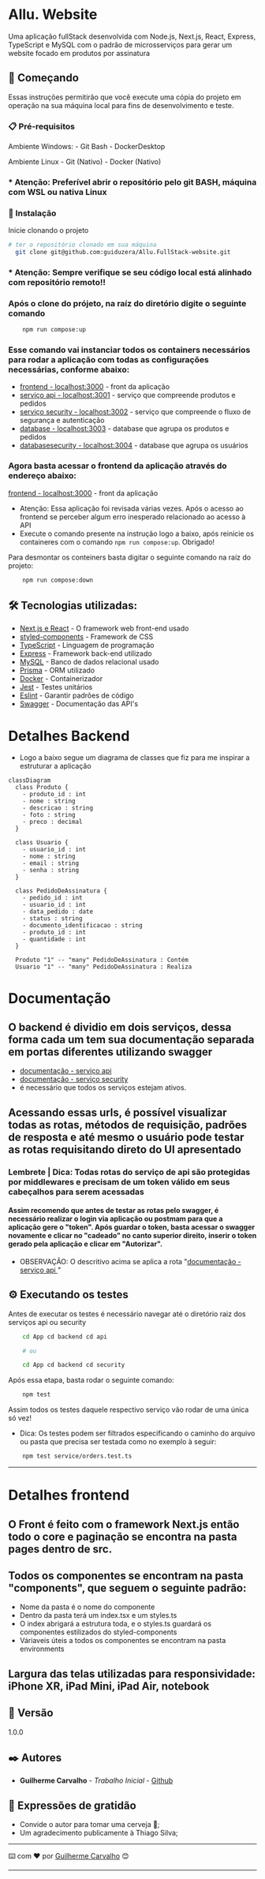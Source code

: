 # Allu. Website

Uma aplicação fullStack desenvolvida com Node.js, Next.js, React, Express, TypeScript e MySQL com o padrão de microsserviços para gerar um website focado em produtos por assinatura

## 🚀 Começando

Essas instruções permitirão que você execute uma cópia do projeto em operação na sua máquina local para fins de desenvolvimento e teste.

### 📋 Pré-requisitos

   Ambiente Windows:
    - Git Bash
    - DockerDesktop

   Ambiente Linux
    - Git (Nativo)
    - Docker (Nativo)

### * Atenção: Preferível abrir o repositório pelo git BASH, máquina com WSL ou nativa Linux

### 🔧 Instalação

Inicie clonando o projeto
```bash
# ter o repositório clonado em sua máquina
  git clone git@github.com:guiduzera/Allu.FullStack-website.git
```

### * Atenção: Sempre verifique se seu código local está alinhado com repositório remoto!!

### Após o clone do prójeto, na raíz do diretório digite o seguinte comando

```bash
    npm run compose:up
```

### Esse comando vai instanciar todos os containers necessários para rodar a aplicação com todas as configurações necessárias, conforme abaixo:

* [frontend - localhost:3000](http://localhost:3000) - front da aplicação
* [serviço api - localhost:3001](http://localhost:3001) - serviço que compreende produtos e pedidos
* [serviço security - localhost:3002](http://localhost:3002) - serviço que compreende o fluxo de segurança e autenticação
* [database - localhost:3003](http://localhost:3003) - database que agrupa os produtos e pedidos
* [databasesecurity - localhost:3004](http://localhost:3004) - database que agrupa os usuários

### Agora basta acessar o frontend da aplicação através do endereço abaixo:

[frontend - localhost:3000](http://localhost:3000) - front da aplicação

* Atenção: Essa aplicação foi revisada várias vezes. Após o acesso ao frontend se perceber algum erro inesperado relacionado ao acesso à API
* Execute o comando presente na instrução logo a baixo, após reinicie os containeres com o comando ```npm run compose:up```. Obrigado!

Para desmontar os conteiners basta digitar o seguinte comando na raíz do projeto:

```bash
    npm run compose:down
```

## 🛠️ Tecnologias utilizadas:

* [Next.js e React](https://nextjs.org/) - O framework web front-end usado
* [styled-components](https://styled-components.com/) - Framework de CSS
* [TypeScript](https://www.typescriptlang.org/pt/) - Linguagem de programação
* [Express](https://expressjs.com/pt-br/) - Framework back-end utilizado
* [MySQL](https://www.mysql.com/) - Banco de dados relacional usado
* [Prisma](https://www.prisma.io/) - ORM utilizado
* [Docker](https://www.docker.com/) - Containerizador
* [Jest](https://jestjs.io/pt-BR/) - Testes unitários
* [Eslint](https://eslint.org/) - Garantir padrões de código
* [Swagger](https://swagger.io/) - Documentação das API's

# Detalhes Backend

* Logo a baixo segue um diagrama de classes que fiz para me inspirar a estruturar a aplicação

```mermaid
classDiagram
  class Produto {
    - produto_id : int
    - nome : string
    - descricao : string
    - foto : string
    - preco : decimal
  }

  class Usuario {
    - usuario_id : int
    - nome : string
    - email : string
    - senha : string
  }

  class PedidoDeAssinatura {
    - pedido_id : int
    - usuario_id : int
    - data_pedido : date
    - status : string
    - documento_identificacao : string
    - produto_id : int
    - quantidade : int
  }

  Produto "1" -- "many" PedidoDeAssinatura : Contém
  Usuario "1" -- "many" PedidoDeAssinatura : Realiza
```

# Documentação

 ## O backend é dividio em dois serviços, dessa forma cada um tem sua documentação separada em portas diferentes utilizando swagger

 * [documentação - serviço api ](http://localhost:3001/api-docs/)
 * [documentação - serviço security](http://localhost:3002/api-docs/)
* é necessário que todos os serviços estejam ativos.

## Acessando essas urls, é possível visualizar todas as rotas, métodos de requisição, padrões de resposta e até mesmo o usuário pode testar as rotas requisitando direto do UI apresentado

### Lembrete | Dica: Todas rotas do serviço de api são protegidas por middlewares e precisam de um token válido em seus cabeçalhos para serem acessadas

#### Assim recomendo que antes de testar as rotas pelo swagger, é necessário realizar o login via aplicação ou postmam para que a aplicação gere o "token". Após guardar o token, basta acessar o swagger novamente e clicar no "cadeado" no canto superior direito, inserir o token gerado pela aplicação e clicar em "Autorizar".

* OBSERVAÇÃO: O descritivo acima se aplica a rota "[documentação - serviço api ](http://localhost:3001/api-docs/)"

## ⚙️ Executando os testes
Antes de executar os testes é necessário navegar até o diretório raiz dos serviços api ou security

```bash
    cd App cd backend cd api

    # ou

    cd App cd backend cd security
```

Após essa etapa, basta rodar o seguinte comando:

```bash
    npm test
```

Assim todos os testes daquele respectivo serviço vão rodar de uma única só vez!

* Dica: Os testes podem ser filtrados especificando o caminho do arquivo ou pasta que precisa ser testada como no exemplo à seguir:

```bash
    npm test service/orders.test.ts
```

---

# Detalhes frontend

## O Front é feito com o framework Next.js então todo o core e paginação se encontra na pasta pages dentro de src.

## Todos os componentes se encontram na pasta "components", que seguem o seguinte padrão:
  * Nome da pasta é o nome do componente
  * Dentro da pasta terá um index.tsx e um styles.ts
  * O index abrigará a estrutura toda, e o styles.ts guardará os componentes estilizados do styled-components
  * Váriaveis úteis a todos os componentes se encontram na pasta environments

## Largura das telas utilizadas para responsividade: iPhone XR, iPad Mini, iPad Air, notebook

## 📌 Versão

1.0.0

## ✒️ Autores

* **Guilherme Carvalho** - *Trabalho Inicial* - [Github](https://github.com/guiduzera)

## 🎁 Expressões de gratidão

* Convide o autor para tomar uma cerveja 🍺;
* Um agradecimento publicamente à Thiago Silva;

---
⌨️ com ❤️ por [Guilherme Carvalho](https://github.com/guiduzera) 😊

---
